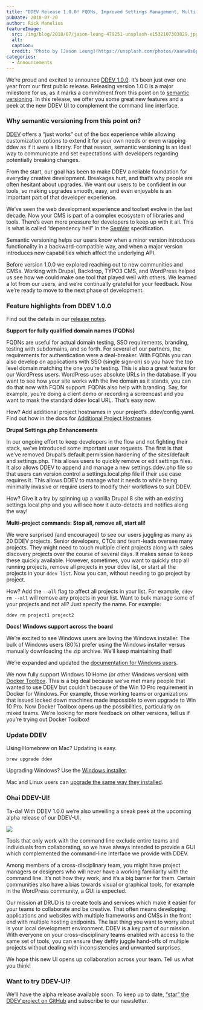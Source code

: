```yaml
---
title: "DDEV Release 1.0.0! FQDNs, Improved Settings Management, Multi-Project Commands"
pubDate: 2018-07-20
author: Rick Manelius
featureImage:
  src: /img/blog/2018/07/jason-leung-479251-unsplash-e1532107303829.jpg
  alt:
  caption:
  credit: "Photo by [Jason Leung](https://unsplash.com/photos/Xaanw0s0pMk?utm%5Fsource=unsplash&utm%5Fmedium=referral&utm%5Fcontent=creditCopyText) on [Unsplash](https://unsplash.com/search/photos/gift?utm%5Fsource=unsplash&utm%5Fmedium=referral&utm%5Fcontent=creditCopyText)."
categories:
  - Announcements
---
```


We’re proud and excited to announce [DDEV 1.0.0](https://github.com/drud/ddev/releases/tag/v1.0.0). It’s been just over one year from our first public release. Releasing version 1.0.0 is a major milestone for us, as it marks a commitment from this point on to [semantic versioning](https://ddev.readthedocs.io/en/latest/#versioning). In this release, we offer you some great new features and a peek at the new DDEV UI to complement the command line interface.

### Why semantic versioning from this point on?

[DDEV](https://ddev.com/what-is-ddev/) offers a “just works” out of the box experience while allowing customization options to extend it for your own needs or even wrapping ddev as if it were a library. For that reason, semantic versioning is an ideal way to communicate and set expectations with developers regarding potentially breaking changes.

From the start, our goal has been to make DDEV a reliable foundation for everyday creative development. Breakages hurt, and that’s why people are often hesitant about upgrades. We want our users to be confident in our tools, so making upgrades smooth, easy, and even enjoyable is an important part of that developer experience.

We’ve seen the web development experience and toolset evolve in the last decade. Now your CMS is part of a complex ecosystem of libraries and tools. There’s even more pressure for developers to keep up with it all. This is what is called “dependency hell” in the [SemVer](https://semver.org/) specification.

Semantic versioning helps our users know when a minor version introduces functionality in a backward-compatible way, and when a major version introduces new capabilities which affect the underlying API.

Before version 1.0.0 we explored reaching out to new communities and CMSs. Working with Drupal, Backdrop, TYPO3 CMS, and WordPress helped us see how we could make one tool that played well with others. We learned a lot from our users, and we’re continually grateful for your feedback. Now we’re ready to move to the next phase of development.

### Feature highlights from DDEV 1.0.0

Find out the details in our [release notes](https://github.com/drud/ddev/releases/tag/v1.0.0).

**Support for fully qualified domain names (FQDNs)**

FQDNs are useful for actual domain testing, SSO requirements, branding, testing with subdomains, and so forth. For several of our partners, the requirements for authentication were a deal-breaker. With FQDNs you can also develop on applications with SSO (single sign-on) so you have the top level domain matching the one you’re testing. This is also a great feature for our WordPress users. WordPress uses absolute URLs in the database. If you want to see how your site works with the live domain as it stands, you can do that now with FQDN support. FQDNs also help with branding. Say, for example, you’re doing a client demo or recording a screencast and you want to mask the standard ddev local URL. That’s easy now.

How? Add additional project hostnames in your project’s .ddev/config.yaml. Find out how in the docs for [Additional Project Hostnames](https://ddev.readthedocs.io/en/latest/users/extend/additional-hostnames/).

**Drupal Settings.php Enhancements**

In our ongoing effort to keep developers in the flow and not fighting their stack, we’ve introduced some important user requests. The first is that we’ve removed Drupal’s default permission hardening of the sites/default and settings.php. This allows users to quickly remove or edit settings files. It also allows DDEV to append and manage a new settings.ddev.php file so that users can version control a settings.local.php file if their use case requires it. This allows DDEV to manage what it needs to while being minimally invasive or require users to modify their workflows to suit DDEV.

How? Give it a try by spinning up a vanilla Drupal 8 site with an existing settings.local.php and you will see how it auto-detects and notifies along the way!

**Multi-project commands: Stop all, remove all, start all!**

We were surprised (and encouraged) to see our users juggling as many as 20 DDEV projects. Senior developers, CTOs and team-leads oversee many projects. They might need to touch multiple client projects along with sales discovery projects over the course of several days. It makes sense to keep these quickly available. However, sometimes, you want to quickly stop all running projects, remove all projects in your ddev list, or start all the projects in your `ddev list`. Now you can, without needing to go project by project.

How? Add the `--all` flag to affect all projects in your list. For example, `ddev rm --all` will remove any projects in your list. Want to bulk manage some of your projects and not all? Just specify the name. For example:

`ddev rm project1 project2`

**Docs! Windows support across the board**

We’re excited to see Windows users are loving the Windows installer. The bulk of Windows users (80%) prefer using the Windows installer versus manually downloading the zip archive. We’ll keep maintaining that!

We’re expanded and updated the [documentation for Windows users](https://ddev.readthedocs.io/en/latest/#installation-or-upgrade-windows).

We now fully support Windows 10 Home (or other Windows version) with [Docker Toolbox](https://docs.docker.com/toolbox/). This is a big deal because we’ve met many people that wanted to use DDEV but couldn’t because of the Win 10 Pro requirement in Docker for Windows. For example, those working teams or organizations that issued locked down machines made impossible to even upgrade to Win 10 Pro. Now Docker Toolbox opens up the possibilities, particularly on mixed teams. We’re looking for more feedback on other versions, tell us if you’re trying out Docker Toolbox!

### Update DDEV

Using Homebrew on Mac? Updating is easy.

`brew upgrade ddev`

Upgrading Windows? Use the [Windows installer](https://ddev.readthedocs.io/en/latest/#installation-or-upgrade-windows).

Mac and Linux users can [upgrade the same way they installed](https://ddev.readthedocs.io/en/latest/#installationupgrade-script-linux-and-macos).

### Ohai DDEV-UI!

Ta-da! With DDEV 1.0.0 we’re also unveiling a sneak peek at the upcoming alpha release of our DDEV-UI.

![](/img/blog/2018/07/ddev-gui.jpg)

Tools that only work with the command line exclude entire teams and individuals from collaborating, so we have always intended to provide a GUI which complemented the command-line interface we provide with DDEV.

Among members of a cross-disciplinary team, you might have project managers or designers who will never have a working familiarity with the command line. It’s not how they work, and it’s a big barrier for them. Certain communities also have a bias towards visual or graphical tools, for example in the WordPress community, a GUI is expected.

Our mission at DRUD is to create tools and services which make it easier for your teams to collaborate and be creative. That often means developing applications and websites with multiple frameworks and CMSs in the front end with multiple hosting endpoints. The last thing you want to worry about is your local development environment. DDEV is a key part of our mission. With everyone on your cross-disciplinary teams enabled with access to the same set of tools, you can ensure they deftly juggle hand-offs of multiple projects without dealing with inconsistencies and unwanted surprises.

We hope this new UI opens up collaboration across your team. Tell us what you think!

### Want to try DDEV-UI?

We’ll have the alpha release available soon. To keep up to date, [“star” the DDEV project on GitHub](https://github.com/drud/ddev) and subscribe to our newsletter.
